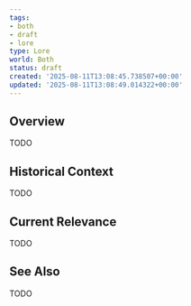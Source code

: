 ```yaml
---
tags:
- both
- draft
- lore
type: Lore
world: Both
status: draft
created: '2025-08-11T13:08:45.738507+00:00'
updated: '2025-08-11T13:08:49.014322+00:00'
---
```



## Overview

TODO
## Historical Context

TODO
## Current Relevance

TODO
## See Also

TODO

